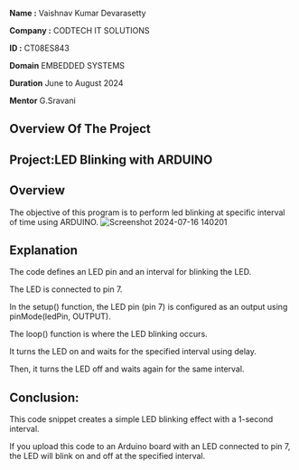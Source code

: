 **Name :**     Vaishnav Kumar Devarasetty

**Company :**  CODTECH IT SOLUTIONS

**ID :**       CT08ES843

**Domain**     EMBEDDED SYSTEMS

**Duration**   June to August 2024   

**Mentor**     G.Sravani

## Overview Of The Project

## Project:LED Blinking with ARDUINO

## Overview
The objective of this program is to perform led blinking at specific interval of time using ARDUINO.
![Screenshot 2024-07-16 140201](https://github.com/user-attachments/assets/f4bc1edd-2045-464b-b7c8-07be79ae8d28)

## Explanation

The code defines an LED pin  and an interval  for blinking the LED.

The LED is connected to pin 7.

In the setup() function, the LED pin (pin 7) is configured as an output using pinMode(ledPin, OUTPUT).

The loop() function is where the LED blinking occurs.

It turns the LED on  and waits for the specified interval using delay.

Then, it turns the LED off  and waits again for the same interval.


## **Conclusion:**

This code snippet creates a simple LED blinking effect with a 1-second interval.

If you upload this code to an Arduino board with an LED connected to pin 7, the LED will blink on and off at the specified interval.

